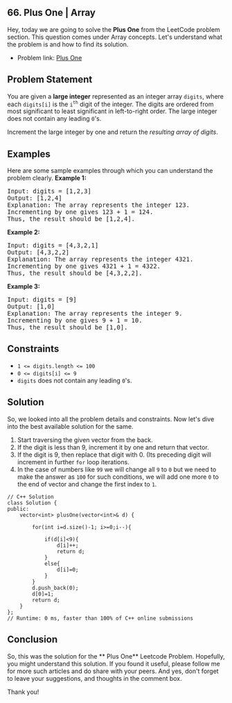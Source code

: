 ## 66. Plus One | Array

Hey, today we are going to solve the **Plus One** from the LeetCode problem section.  This question comes under Array concepts. Let's understand what the problem is and how to find its solution.

* Problem link: [Plus One](https://leetcode.com/problems/plus-one/)
## Problem Statement
You are given a **large integer** represented as an integer array `digits`, where each `digits[i]` is the `i`<sup>`th`</sup> digit of the integer. The digits are ordered from most significant to least significant in left-to-right order. The large integer does not contain any leading `0`'s.

Increment the large integer by one and return the *resulting array of digits*.

## Examples
Here are some sample examples through which you can understand the problem clearly.
**Example 1:**
<pre>
Input: digits = [1,2,3]
Output: [1,2,4]
Explanation: The array represents the integer 123.
Incrementing by one gives 123 + 1 = 124.
Thus, the result should be [1,2,4].
</pre>

**Example 2:**
<pre>
Input: digits = [4,3,2,1]
Output: [4,3,2,2]
Explanation: The array represents the integer 4321.
Incrementing by one gives 4321 + 1 = 4322.
Thus, the result should be [4,3,2,2].
</pre>

**Example 3:**
<pre>
Input: digits = [9]
Output: [1,0]
Explanation: The array represents the integer 9.
Incrementing by one gives 9 + 1 = 10.
Thus, the result should be [1,0].
</pre>

## Constraints
* `1 <= digits.length <= 100`
* `0 <= digits[i] <= 9`
* `digits` does not contain any leading `0`'s.

## Solution
So, we looked into all the problem details and constraints. Now let's dive into the best available solution for the same.

1. Start traversing the given vector from the back.
2. If the digit is less than 9, increment it by one and return that vector.
3. If the digit is 9, then replace that digit with 0. (Its preceding digit will increment in further `for` loop iterations.
4. In the case of numbers like `99` we will change all `9` to `0` but we need to make the answer as `100` for such conditions, we will add one more `0` to the end of vector and change the first index to `1`.

```
// C++ Solution
class Solution {
public:
    vector<int> plusOne(vector<int>& d) {
        
        for(int i=d.size()-1; i>=0;i--){
            
            if(d[i]<9){
                d[i]++;
                return d;
            }
            else{
                d[i]=0;
            }
        }
        d.push_back(0);
        d[0]=1;
        return d;
    }
};
// Runtime: 0 ms, faster than 100% of C++ online submissions
```

## Conclusion
So, this was the solution for the ** Plus One** Leetcode Problem. Hopefully, you might understand this solution. If you found it useful, please follow me for more such articles and do share with your peers. And yes, don't forget to leave your suggestions, and thoughts in the comment box. 

Thank you!



